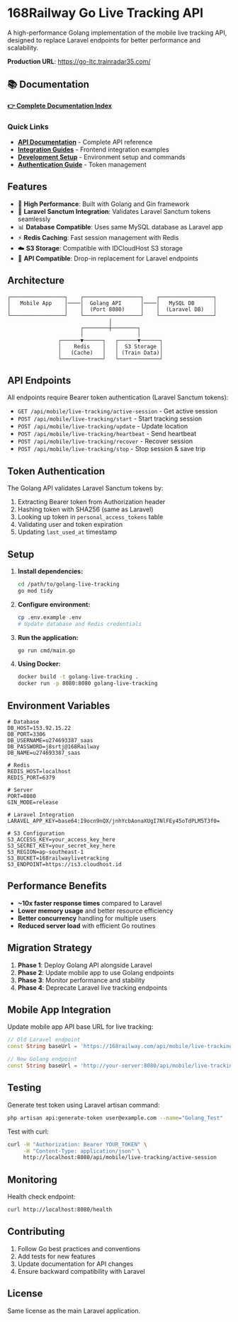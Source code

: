# 168Railway Go Live Tracking API

A high-performance Golang implementation of the mobile live tracking API, designed to replace Laravel endpoints for better performance and scalability.

**Production URL**: https://go-ltc.trainradar35.com/

## 📚 Documentation

**[👉 Complete Documentation Index](docs/README.md)**

### Quick Links
- **[API Documentation](docs/api/)** - Complete API reference
- **[Integration Guides](docs/guides/)** - Frontend integration examples  
- **[Development Setup](CLAUDE.md)** - Environment setup and commands
- **[Authentication Guide](docs/guides/AUTHENTICATION_GUIDE.md)** - Token management

## Features

- 🚀 **High Performance**: Built with Golang and Gin framework
- 🔐 **Laravel Sanctum Integration**: Validates Laravel Sanctum tokens seamlessly  
- 📊 **Database Compatible**: Uses same MySQL database as Laravel app
- ⚡ **Redis Caching**: Fast session management with Redis
- ☁️ **S3 Storage**: Compatible with IDCloudHost S3 storage
- 🔄 **API Compatible**: Drop-in replacement for Laravel endpoints

## Architecture

```
┌─────────────────┐    ┌──────────────────┐    ┌─────────────────┐
│   Mobile App    │────│  Golang API      │────│   MySQL DB      │
│                 │    │  (Port 8080)     │    │  (Laravel DB)   │
└─────────────────┘    └──────────────────┘    └─────────────────┘
                                │
                       ┌────────┼────────┐
                       │                 │
                ┌──────▼──────┐   ┌──────▼──────┐
                │    Redis    │   │  S3 Storage │
                │   (Cache)   │   │ (Train Data)│
                └─────────────┘   └─────────────┘
```

## API Endpoints

All endpoints require Bearer token authentication (Laravel Sanctum tokens):

- `GET /api/mobile/live-tracking/active-session` - Get active session
- `POST /api/mobile/live-tracking/start` - Start tracking session
- `POST /api/mobile/live-tracking/update` - Update location
- `POST /api/mobile/live-tracking/heartbeat` - Send heartbeat
- `POST /api/mobile/live-tracking/recover` - Recover session
- `POST /api/mobile/live-tracking/stop` - Stop session & save trip

## Token Authentication

The Golang API validates Laravel Sanctum tokens by:

1. Extracting Bearer token from Authorization header
2. Hashing token with SHA256 (same as Laravel)
3. Looking up token in `personal_access_tokens` table
4. Validating user and token expiration
5. Updating `last_used_at` timestamp

## Setup

1. **Install dependencies:**
   ```bash
   cd /path/to/golang-live-tracking
   go mod tidy
   ```

2. **Configure environment:**
   ```bash
   cp .env.example .env
   # Update database and Redis credentials
   ```

3. **Run the application:**
   ```bash
   go run cmd/main.go
   ```

4. **Using Docker:**
   ```bash
   docker build -t golang-live-tracking .
   docker run -p 8080:8080 golang-live-tracking
   ```

## Environment Variables

```env
# Database
DB_HOST=153.92.15.22
DB_PORT=3306  
DB_USERNAME=u274693387_saas
DB_PASSWORD=j8srtj@168Railway
DB_NAME=u274693387_saas

# Redis
REDIS_HOST=localhost
REDIS_PORT=6379

# Server
PORT=8080
GIN_MODE=release

# Laravel Integration  
LARAVEL_APP_KEY=base64:I9ocn9nQX/jnhYcbAonaXUgI7NlFEy45oTdPLM5T3f0=

# S3 Configuration
S3_ACCESS_KEY=your_access_key_here
S3_SECRET_KEY=your_secret_key_here
S3_REGION=ap-southeast-1
S3_BUCKET=168railwaylivetracking
S3_ENDPOINT=https://is3.cloudhost.id
```

## Performance Benefits

- **~10x faster response times** compared to Laravel
- **Lower memory usage** and better resource efficiency
- **Better concurrency** handling for multiple users
- **Reduced server load** with efficient Go routines

## Migration Strategy

1. **Phase 1**: Deploy Golang API alongside Laravel
2. **Phase 2**: Update mobile app to use Golang endpoints
3. **Phase 3**: Monitor performance and stability
4. **Phase 4**: Deprecate Laravel live tracking endpoints

## Mobile App Integration

Update mobile app API base URL for live tracking:

```dart
// Old Laravel endpoint
const String baseUrl = 'https://168railway.com/api/mobile/live-tracking';

// New Golang endpoint  
const String baseUrl = 'http://your-server:8080/api/mobile/live-tracking';
```

## Testing

Generate test token using Laravel artisan command:

```bash
php artisan api:generate-token user@example.com --name="Golang_Test"
```

Test with curl:

```bash
curl -H "Authorization: Bearer YOUR_TOKEN" \
     -H "Content-Type: application/json" \
     http://localhost:8080/api/mobile/live-tracking/active-session
```

## Monitoring

Health check endpoint:
```bash
curl http://localhost:8080/health
```

## Contributing

1. Follow Go best practices and conventions
2. Add tests for new features
3. Update documentation for API changes
4. Ensure backward compatibility with Laravel

## License

Same license as the main Laravel application.